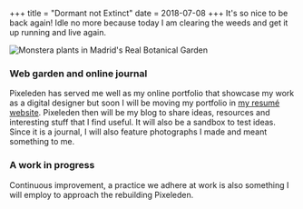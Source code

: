 +++
title = "Dormant not Extinct"
date = 2018-07-08
+++
It's so nice to be back again! Idle no more because today I am clearing the weeds and get it up running and live again.

<div class="bannerImage">
<img src="/images/madrid-real-botanical-garden-monstera.jpg" alt="Monstera plants in Madrid's Real Botanical Garden" >
</div>

### Web garden and online journal
Pixeleden has served me well as my online portfolio that showcase my work as a digital designer but soon I will be moving my portfolio in [my resumé website](https://allanrey.es). Pixeleden then will be my blog to share ideas, resources and interesting stuff that I find useful. It will also be a sandbox to test ideas. Since it is a journal, I will also feature photographs I made and meant something to me.

### A work in progress
Continuous improvement, a practice we adhere at work is also something I will employ to approach the rebuilding Pixeleden.
